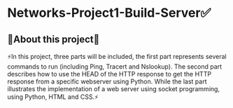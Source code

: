 # Networks-Project1-Build-Server✅ 
<h2>🔻About this project🔻<br></h2>
⚡In this project, three parts will be included, the first part represents several commands to run (including Ping, Tracert and Nslookup). The second part describes how to use
the HEAD of the HTTP response to get the HTTP response from a specific webserver using Python. While the last part illustrates the implementation of a web server using socket 
programming, using Python, HTML and CSS.⚡


